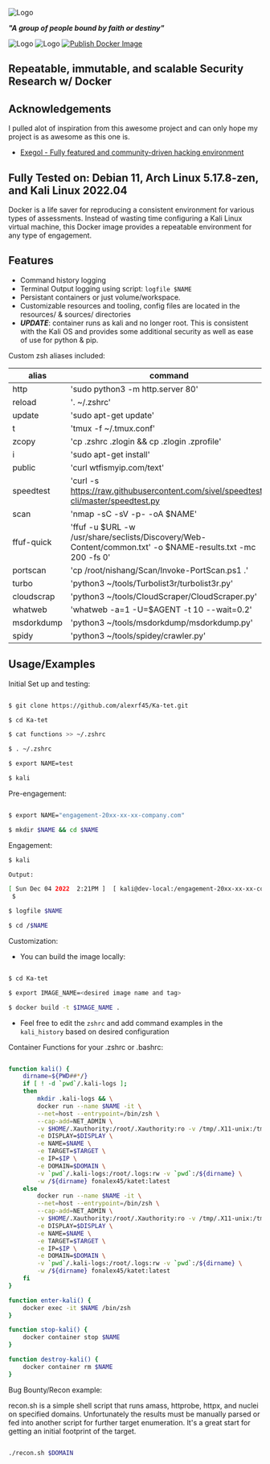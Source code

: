 
![Logo](https://ka-tet.s3.amazonaws.com/ka-tet.png)

***"A group of people bound by faith or destiny"***

![Logo](https://img.shields.io/docker/image-size/fonalex45/katet)
![Logo](https://img.shields.io/docker/pulls/fonalex45/katet)
[![Publish Docker Image](https://github.com/alexrf45/Ka-tet/actions/workflows/dockerhub.yml/badge.svg?branch=main)](https://github.com/alexrf45/Ka-tet/actions/workflows/dockerhub.yml)
## Repeatable, immutable, and scalable Security Research w/ Docker


## Acknowledgements

 I pulled alot of inspiration from this awesome project and can only hope my project is as awesome as this one is.
 
- [Exegol - Fully featured and community-driven hacking environment](https://github.com/ThePorgs/Exegol)

## Fully Tested on: Debian 11, Arch Linux 5.17.8-zen, and Kali Linux 2022.04

Docker is a life saver for reproducing a consistent environment for various types of assessments. Instead of wasting time configuring a Kali Linux virtual machine, this Docker image provides a repeatable environment for any type of engagement. 

## Features

- Command history logging
- Terminal Output logging using script: `logfile $NAME`
- Persistant containers or just volume/workspace. 
- Customizable resources and tooling, config files are located in the resources/ & sources/ directories
- ***UPDATE***: container runs as kali and no longer root. This is consistent with the Kali OS and provides some additional
security as well as ease of use for python & pip. 

Custom zsh aliases included: 

| alias      | command                                                                                              |
|------------|------------------------------------------------------------------------------------------------------|
| http       | 'sudo python3 -m http.server 80'                                                                     |
| reload     | '. ~/.zshrc'                                                                                         |
| update     | 'sudo apt-get update'                                                                                |
| t          | 'tmux -f ~/.tmux.conf'                                                                               |
| zcopy      | 'cp .zshrc .zlogin && cp .zlogin .zprofile'                                                          |
| i          | 'sudo apt-get install'                                                                               |
| public     | 'curl wtfismyip.com/text'                                                                                   |
| speedtest  | 'curl -s https://raw.githubusercontent.com/sivel/speedtest-cli/master/speedtest.py | python3 -'     |
| scan       | 'nmap -sC -sV -p- -oA $NAME'                                                                                |
| ffuf-quick | 'ffuf -u $URL -w /usr/share/seclists/Discovery/Web-Content/common.txt' -o $NAME-results.txt -mc 200 -fs 0' |
| portscan   | 'cp /root/nishang/Scan/Invoke-PortScan.ps1 .'                                                         |
| turbo      | 'python3 ~/tools/Turbolist3r/turbolist3r.py'                                                          |
| cloudscrap | 'python3 ~/tools/CloudScraper/CloudScraper.py'                                                        |
| whatweb    | 'whatweb -a=1 -U=$AGENT -t 10 --wait=0.2'                                                             |
| msdorkdump | 'python3 ~/tools/msdorkdump/msdorkdump.py'                                                            |
| spidy      | 'python3 ~/tools/spidey/crawler.py'                                                                   |

## Usage/Examples

Initial Set up and testing:

```bash

$ git clone https://github.com/alexrf45/Ka-tet.git

$ cd Ka-tet

$ cat functions >> ~/.zshrc

$ . ~/.zshrc

$ export NAME=test

$ kali

```

Pre-engagement:

```bash

$ export NAME="engagement-20xx-xx-xx-company.com"

$ mkdir $NAME && cd $NAME

```

Engagement: 

```bash
$ kali

Output:

[ Sun Dec 04 2022  2:21PM ]  [ kali@dev-local:/engagement-20xx-xx-xx-company.com ]
 $ 

$ logfile $NAME

$ cd /$NAME
```
Customization: 

- You can build the image locally: 
```bash

$ cd Ka-tet

$ export IMAGE_NAME=<desired image name and tag>

$ docker build -t $IMAGE_NAME .

```

- Feel free to edit the `zshrc` and add command examples in the `kali_history` based on desired configuration

Container Functions for your .zshrc or .bashrc: 

```bash

function kali() {
	dirname=${PWD##*/}
	if [ ! -d `pwd`/.kali-logs ];
	then
   	 	mkdir .kali-logs && \
   	 	docker run --name $NAME -it \
   	 	--net=host --entrypoint=/bin/zsh \
		--cap-add=NET_ADMIN \
   	 	-v $HOME/.Xauthority:/root/.Xauthority:ro -v /tmp/.X11-unix:/tmp/.X11-unix \
    	-e DISPLAY=$DISPLAY \
		-e NAME=$NAME \
		-e TARGET=$TARGET \
		-e IP=$IP \
		-e DOMAIN=$DOMAIN \
   	 	-v `pwd`/.kali-logs:/root/.logs:rw -v `pwd`:/${dirname} \
   	 	-w /${dirname} fonalex45/katet:latest
	else
		docker run --name $NAME -it \
		--net=host --entrypoint=/bin/zsh \
		--cap-add=NET_ADMIN \
		-v $HOME/.Xauthority:/root/.Xauthority:ro -v /tmp/.X11-unix:/tmp/.X11-unix \
    	-e DISPLAY=$DISPLAY \
		-e NAME=$NAME \
		-e TARGET=$TARGET \
		-e IP=$IP \
		-e DOMAIN=$DOMAIN \
		-v `pwd`/.kali-logs:/root/.logs:rw -v `pwd`:/${dirname} \
		-w /${dirname} fonalex45/katet:latest
	fi
}

function enter-kali() {
	docker exec -it $NAME /bin/zsh
}

function stop-kali() {
	docker container stop $NAME
}

function destroy-kali() {
	docker container rm $NAME
}

```

Bug Bounty/Recon example:

recon.sh is a simple shell script that runs amass, httprobe, httpx, and nuclei on specified domains. Unfortunately the results must be manually parsed or fed into another script for further target enumeration. It's a great start for getting an initial footprint of the target. 

```bash

./recon.sh $DOMAIN 

```

